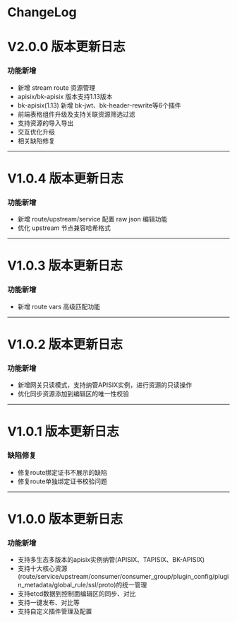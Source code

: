 # ChangeLog
<!-- 2025-09-13 -->
# V2.0.0 版本更新日志

### 功能新增
- 新增 stream route 资源管理
- apisix/bk-apisix 版本支持1.13版本
- bk-apisix(1.13) 新增 bk-jwt、bk-header-rewrite等6个插件
- 前端表格组件升级及支持关联资源筛选过滤
- 支持资源的导入导出
- 交互优化升级
- 相关缺陷修复
---

<!-- 2025-07-10 -->
# V1.0.4 版本更新日志

### 功能新增
- 新增 route/upstream/service 配置 raw json 编辑功能
- 优化 upstream 节点兼容哈希格式
---

<!-- 2025-07-09 -->
# V1.0.3 版本更新日志

### 功能新增
- 新增 route vars 高级匹配功能
---

<!-- 2025-05-15 -->
# V1.0.2 版本更新日志

### 功能新增
- 新增网关只读模式，支持纳管APISIX实例，进行资源的只读操作
- 优化同步资源添加到编辑区的唯一性校验
---

<!-- 2025-04-01 -->
# V1.0.1 版本更新日志

### 缺陷修复
- 修复route绑定证书不展示的缺陷
- 修复route单独绑定证书校验问题
---

<!-- 2025-03-18 -->
# V1.0.0 版本更新日志

### 功能新增
- 支持多生态多版本的apisix实例纳管(APISIX、TAPISIX、BK-APISIX)
- 支持十大核心资源(route/service/upstream/consumer/consumer_group/plugin_config/plugin_metadata/global_rule/ssl/proto)的统一管理
- 支持etcd数据到控制面编辑区的同步、对比
- 支持一键发布、对比等
- 支持自定义插件管理及配置





